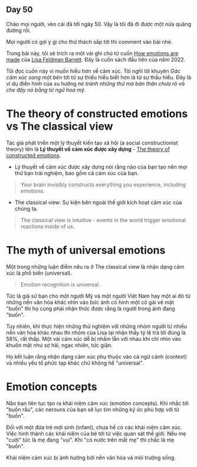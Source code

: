 ## Day 50

Chào mọi người, vèo cái đã tới ngày 50. Vậy là tôi đã đi được một nửa quãng đường rồi. 

Mọi người có gợi ý gì cho thử thách sắp tới thì comment vào bài nhé.

Trong bài này, tôi sẽ trích ra một vài ghi chú từ cuốn [How emotions are made](https://www.goodreads.com/book/show/23719305-how-emotions-are-made) của [Lisa Feldman Barrett](https://lisafeldmanbarrett.com/). Đây là cuốn sách đầu tiên của năm 2022.

Tôi đọc cuốn này vì muốn hiểu hơn về cảm xúc. Tôi nghĩ lời khuyên *Gác cảm xúc sang một bên* tới từ sự thiếu hiểu biết hơn là từ sự thấu hiểu. Đây là ví dụ điển hình của xu hướng *né tránh những thứ mà bản thân chưa rõ và che đậy nó bằng từ ngữ hoa mỹ*.

# The theory of constructed emotions vs The classical view

Tác giả phát triển một lý thuyết kiến tạo xã hội (a social constructionist theory)
tên là **Lý thuyết về cảm xúc được xây dựng** - [The theory of constructed emotions](https://en.wikipedia.org/wiki/Theory_of_constructed_emotion).

- Lý thuyết về cảm xúc được xây dựng nói rằng não của bạn tạo nên mọi thứ bạn trải nghiệm, bao gồm cả cảm xúc của bạn.

> Your brain invisibly constructs everything you experience, including emotions.

- The classical view: Sự kiện bên ngoài thế giới kích hoạt cảm xúc của chúng ta.

> The classical view is intuitive - events in the world trigger emotional reactions inside of us.

# The myth of universal emotions

Một trong những luận điểm nêu ra ở The classical view là nhận dạng cảm xúc là phổ biến (universal). 

> Emotion recognition is universal.

Tức là giả sử bạn cho một người Mỹ và một người Việt Nam hay một ai đó từ những nền văn hóa khác nhìn vào bức ảnh có hình một cô gái vẻ mặt "buồn" thì họ cùng phải nhận thức được rằng là người trong ảnh đang "buồn".

Tuy nhiên, khi thực hiện những thử nghiệm với những nhóm người từ nhiều nền văn hóa khác nhau thì nhóm của Lisa lại nhận thấy tỷ lệ trả lời đúng là 58%, rất thấp. Một vài cảm xúc dễ bị nhầm lẫn với nhau khi chỉ nhìn vào khuôn mặt như sợ hãi, ngạc nhiên, tức giận. 

Họ kết luận rằng nhận dạng cảm xúc phụ thuộc vào cả ngữ cảnh (context) và nhiều yếu tố phức tạp khác chứ không hề "universal". 

# Emotion concepts

Não bạn liên tục tạo ra khái niệm cảm xúc (emotion concepts). Khi nhắc tới "buồn rầu", các nerouns của bạn sẽ lục tìm những ký ức phù hợp với từ "buồn". 

Đối với một đứa trẻ mới sinh (infant), chưa hề có các khái niệm cảm xúc. Việc hình thành các khái niệm của bé tới từ việc quan sát thế giới. Nếu mẹ "cười" tức là mẹ đang "vui". Khi "có nước trên mắt mẹ" thì chắc là mẹ "buồn".

Khái niệm cảm xúc bị ảnh hưởng bởi nền văn hóa và môi trường sống.



